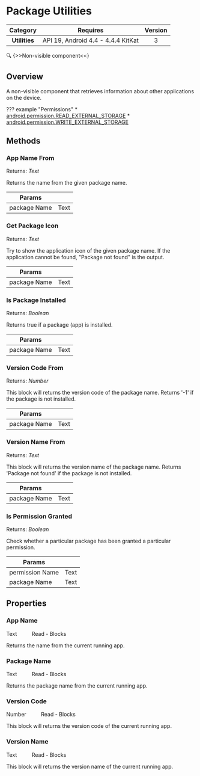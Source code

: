 # Package Utilities

| Category | Requires | Version |
|:--------:|:-------:|:--------:|
|**Utilities**|<span class="chip chip-any">API 19, Android 4.4 - 4.4.4 KitKat</span>|<span class="chip chip-number">3</span>|

:mag: {>>Non-visible component<<}

## Overview

A non-visible component that retrieves information about other applications on the device.

??? example "Permissions"
    * [android.permission.READ_EXTERNAL_STORAGE](https://developer.android.com/reference/android/Manifest.permission.html#READ_EXTERNAL_STORAGE)
    * [android.permission.WRITE_EXTERNAL_STORAGE](https://developer.android.com/reference/android/Manifest.permission.html#WRITE_EXTERNAL_STORAGE)


## Methods

### App Name From

<span class="chip chip-text">Returns: <i>Text</i></span> 

Returns the name from the given package name.

<div class="block" ai2-block="method" not-rendered="true" value="%7B%22componentName%22:%20%22Package%20Utilities%22,%20%22name%22:%20%22App%20Name%20From%22,%20%22output%22:%20true,%20%22params%22:%20%5B%22package%20Name%22%5D%7D"></div>


| Params | []() |
|--------|------|
|package Name|<span class="chip chip-text">Text</span>|


### Get Package Icon

<span class="chip chip-text">Returns: <i>Text</i></span> 

Try to show the application icon of the given package name. If the application cannot be found, "Package not found" is the output.

<div class="block" ai2-block="method" not-rendered="true" value="%7B%22componentName%22:%20%22Package%20Utilities%22,%20%22name%22:%20%22Get%20Package%20Icon%22,%20%22output%22:%20true,%20%22params%22:%20%5B%22package%20Name%22%5D%7D"></div>


| Params | []() |
|--------|------|
|package Name|<span class="chip chip-text">Text</span>|


### Is Package Installed

<span class="chip chip-boolean">Returns: <i>Boolean</i></span> 

Returns true if a package (app) is installed.

<div class="block" ai2-block="method" not-rendered="true" value="%7B%22componentName%22:%20%22Package%20Utilities%22,%20%22name%22:%20%22Is%20Package%20Installed%22,%20%22output%22:%20true,%20%22params%22:%20%5B%22package%20Name%22%5D%7D"></div>


| Params | []() |
|--------|------|
|package Name|<span class="chip chip-text">Text</span>|


### Version Code From

<span class="chip chip-number">Returns: <i>Number</i></span> 

This block will returns the version code of the package name. Returns '-1' if the package is not installed.

<div class="block" ai2-block="method" not-rendered="true" value="%7B%22componentName%22:%20%22Package%20Utilities%22,%20%22name%22:%20%22Version%20Code%20From%22,%20%22output%22:%20true,%20%22params%22:%20%5B%22package%20Name%22%5D%7D"></div>


| Params | []() |
|--------|------|
|package Name|<span class="chip chip-text">Text</span>|


### Version Name From

<span class="chip chip-text">Returns: <i>Text</i></span> 

This block will returns the version name of the package name. Returns 'Package not found' if the package is not installed.

<div class="block" ai2-block="method" not-rendered="true" value="%7B%22componentName%22:%20%22Package%20Utilities%22,%20%22name%22:%20%22Version%20Name%20From%22,%20%22output%22:%20true,%20%22params%22:%20%5B%22package%20Name%22%5D%7D"></div>


| Params | []() |
|--------|------|
|package Name|<span class="chip chip-text">Text</span>|


### Is Permission Granted

<span class="chip chip-boolean">Returns: <i>Boolean</i></span> 

Check whether a particular package has been granted a particular permission.

<div class="block" ai2-block="method" not-rendered="true" value="%7B%22componentName%22:%20%22Package%20Utilities%22,%20%22name%22:%20%22Is%20Permission%20Granted%22,%20%22output%22:%20true,%20%22params%22:%20%5B%22permission%20Name%22,%20%22package%20Name%22%5D%7D"></div>


| Params | []() |
|--------|------|
|permission Name|<span class="chip chip-text">Text</span>|
|package Name|<span class="chip chip-text">Text</span>|


## Properties

### App Name

<span class="chip chip-text">Text</span>&nbsp;&nbsp;&nbsp;&nbsp;&nbsp;&nbsp;&nbsp;&nbsp;&nbsp;&nbsp;<span class="chip chip-rw">Read</span> - <span class="chip chip-bd">Blocks</span> 

Returns the name from the current running app.

<div class="block" ai2-block="property" not-rendered="true" value="%7B%22componentName%22:%20%22Package%20Utilities%22,%20%22name%22:%20%22App%20Name%22,%20%22getter%22:%20true%7D"></div>


### Package Name

<span class="chip chip-text">Text</span>&nbsp;&nbsp;&nbsp;&nbsp;&nbsp;&nbsp;&nbsp;&nbsp;&nbsp;&nbsp;<span class="chip chip-rw">Read</span> - <span class="chip chip-bd">Blocks</span> 

Returns the package name from the current running app.

<div class="block" ai2-block="property" not-rendered="true" value="%7B%22componentName%22:%20%22Package%20Utilities%22,%20%22name%22:%20%22Package%20Name%22,%20%22getter%22:%20true%7D"></div>


### Version Code

<span class="chip chip-number">Number</span>&nbsp;&nbsp;&nbsp;&nbsp;&nbsp;&nbsp;&nbsp;&nbsp;&nbsp;&nbsp;<span class="chip chip-rw">Read</span> - <span class="chip chip-bd">Blocks</span> 

This block will returns the version code of the current running app.

<div class="block" ai2-block="property" not-rendered="true" value="%7B%22componentName%22:%20%22Package%20Utilities%22,%20%22name%22:%20%22Version%20Code%22,%20%22getter%22:%20true%7D"></div>


### Version Name

<span class="chip chip-text">Text</span>&nbsp;&nbsp;&nbsp;&nbsp;&nbsp;&nbsp;&nbsp;&nbsp;&nbsp;&nbsp;<span class="chip chip-rw">Read</span> - <span class="chip chip-bd">Blocks</span> 

This block will returns the version name of the current running app.

<div class="block" ai2-block="property" not-rendered="true" value="%7B%22componentName%22:%20%22Package%20Utilities%22,%20%22name%22:%20%22Version%20Name%22,%20%22getter%22:%20true%7D"></div>
